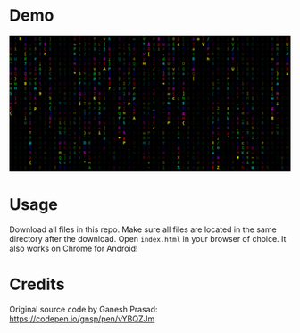 # Demo
![](RGB%20Matrix%20demo.png)

# Usage
Download all files in this repo. Make sure all files are located in the same directory after the download.
Open `index.html` in your browser of choice. It also works on Chrome for Android!

# Credits
Original source code by Ganesh Prasad: https://codepen.io/gnsp/pen/vYBQZJm
